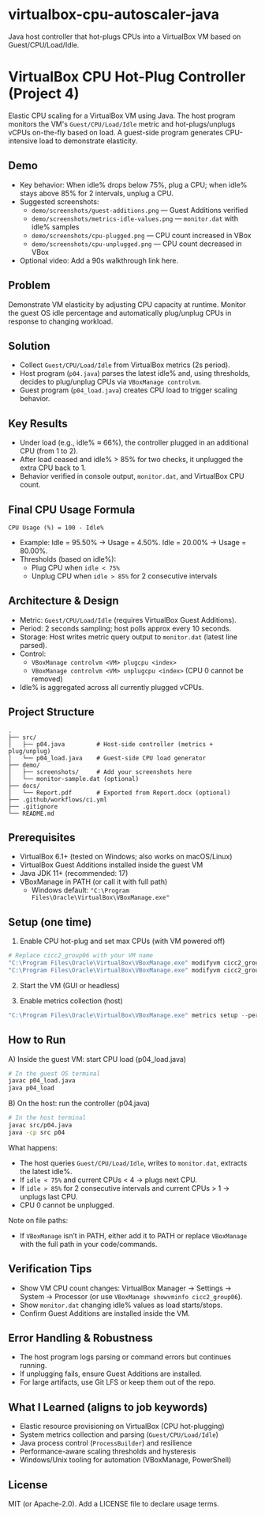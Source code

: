 # virtualbox-cpu-autoscaler-java
Java host controller that hot-plugs CPUs into a VirtualBox VM based on Guest/CPU/Load/Idle.
# VirtualBox CPU Hot-Plug Controller (Project 4)

Elastic CPU scaling for a VirtualBox VM using Java. The host program monitors the VM's `Guest/CPU/Load/Idle` metric and hot-plugs/unplugs vCPUs on-the-fly based on load. A guest-side program generates CPU-intensive load to demonstrate elasticity.

## Demo
- Key behavior: When idle% drops below 75%, plug a CPU; when idle% stays above 85% for 2 intervals, unplug a CPU.
- Suggested screenshots:
  - `demo/screenshots/guest-additions.png` — Guest Additions verified
  - `demo/screenshots/metrics-idle-values.png` — `monitor.dat` with idle% samples
  - `demo/screenshots/cpu-plugged.png` — CPU count increased in VBox
  - `demo/screenshots/cpu-unplugged.png` — CPU count decreased in VBox
- Optional video: Add a 90s walkthrough link here.

## Problem
Demonstrate VM elasticity by adjusting CPU capacity at runtime. Monitor the guest OS idle percentage and automatically plug/unplug CPUs in response to changing workload.

## Solution
- Collect `Guest/CPU/Load/Idle` from VirtualBox metrics (2s period).
- Host program (`p04.java`) parses the latest idle% and, using thresholds, decides to plug/unplug CPUs via `VBoxManage controlvm`.
- Guest program (`p04_load.java`) creates CPU load to trigger scaling behavior.

## Key Results
- Under load (e.g., idle% ≈ 66%), the controller plugged in an additional CPU (from 1 to 2).
- After load ceased and idle% > 85% for two checks, it unplugged the extra CPU back to 1.
- Behavior verified in console output, `monitor.dat`, and VirtualBox CPU count.

## Final CPU Usage Formula
`CPU Usage (%) = 100 - Idle%`

- Example: Idle = 95.50% → Usage = 4.50%. Idle = 20.00% → Usage = 80.00%.
- Thresholds (based on idle%):
  - Plug CPU when `idle < 75%`
  - Unplug CPU when `idle > 85%` for 2 consecutive intervals

## Architecture & Design
- Metric: `Guest/CPU/Load/Idle` (requires VirtualBox Guest Additions).
- Period: 2 seconds sampling; host polls approx every 10 seconds.
- Storage: Host writes metric query output to `monitor.dat` (latest line parsed).
- Control:
  - `VBoxManage controlvm <VM> plugcpu <index>`
  - `VBoxManage controlvm <VM> unplugcpu <index>` (CPU 0 cannot be removed)
- Idle% is aggregated across all currently plugged vCPUs.

## Project Structure
```
.
├── src/
│   ├── p04.java         # Host-side controller (metrics + plug/unplug)
│   └── p04_load.java    # Guest-side CPU load generator
├── demo/
│   ├── screenshots/     # Add your screenshots here
│   └── monitor-sample.dat (optional)
├── docs/
│   └── Report.pdf       # Exported from Report.docx (optional)
├── .github/workflows/ci.yml
├── .gitignore
└── README.md
```

## Prerequisites
- VirtualBox 6.1+ (tested on Windows; also works on macOS/Linux)
- VirtualBox Guest Additions installed inside the guest VM
- Java JDK 11+ (recommended: 17)
- VBoxManage in PATH (or call it with full path)
  - Windows default: `"C:\Program Files\Oracle\VirtualBox\VBoxManage.exe"`

## Setup (one time)
1) Enable CPU hot-plug and set max CPUs (with VM powered off)
```powershell
# Replace cicc2_group06 with your VM name
"C:\Program Files\Oracle\VirtualBox\VBoxManage.exe" modifyvm cicc2_group06 --cpu-hotplug on
"C:\Program Files\Oracle\VirtualBox\VBoxManage.exe" modifyvm cicc2_group06 --cpus 4
```

2) Start the VM (GUI or headless)

3) Enable metrics collection (host)
```powershell
"C:\Program Files\Oracle\VirtualBox\VBoxManage.exe" metrics setup --period 2 cicc2_group06 Guest/CPU/Load/Idle
```

## How to Run

A) Inside the guest VM: start CPU load (p04_load.java)
```bash
# In the guest OS terminal
javac p04_load.java
java p04_load
```

B) On the host: run the controller (p04.java)
```bash
# In the host terminal
javac src/p04.java
java -cp src p04
```

What happens:
- The host queries `Guest/CPU/Load/Idle`, writes to `monitor.dat`, extracts the latest idle%.
- If `idle < 75%` and current CPUs < 4 → plugs next CPU.
- If `idle > 85%` for 2 consecutive intervals and current CPUs > 1 → unplugs last CPU.
- CPU 0 cannot be unplugged.

Note on file paths:
- If `VBoxManage` isn’t in PATH, either add it to PATH or replace `VBoxManage` with the full path in your code/commands.

## Verification Tips
- Show VM CPU count changes: VirtualBox Manager → Settings → System → Processor (or use `VBoxManage showvminfo cicc2_group06`).
- Show `monitor.dat` changing idle% values as load starts/stops.
- Confirm Guest Additions are installed inside the VM.

## Error Handling & Robustness
- The host program logs parsing or command errors but continues running.
- If unplugging fails, ensure Guest Additions are installed.
- For large artifacts, use Git LFS or keep them out of the repo.

## What I Learned (aligns to job keywords)
- Elastic resource provisioning on VirtualBox (CPU hot-plugging)
- System metrics collection and parsing (`Guest/CPU/Load/Idle`)
- Java process control (`ProcessBuilder`) and resilience
- Performance-aware scaling thresholds and hysteresis
- Windows/Unix tooling for automation (VBoxManage, PowerShell)

## License
MIT (or Apache-2.0). Add a LICENSE file to declare usage terms.
